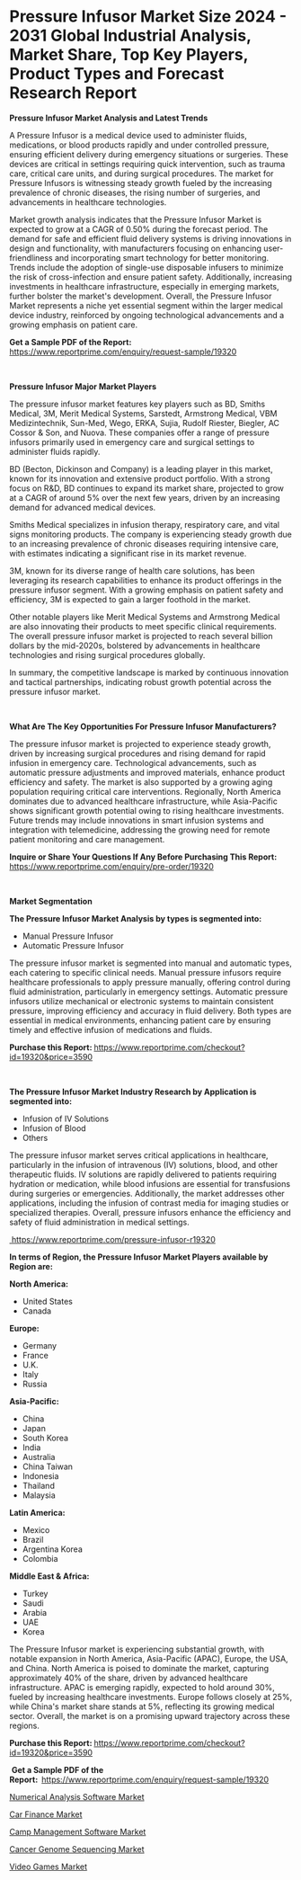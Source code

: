 <p><h1>Pressure Infusor Market Size 2024 - 2031 Global Industrial Analysis, Market Share, Top Key Players, Product Types and Forecast Research Report</h1></p><p><strong>Pressure Infusor Market Analysis and Latest Trends</strong></p>
<p><p>A Pressure Infusor is a medical device used to administer fluids, medications, or blood products rapidly and under controlled pressure, ensuring efficient delivery during emergency situations or surgeries. These devices are critical in settings requiring quick intervention, such as trauma care, critical care units, and during surgical procedures. The market for Pressure Infusors is witnessing steady growth fueled by the increasing prevalence of chronic diseases, the rising number of surgeries, and advancements in healthcare technologies.</p><p>Market growth analysis indicates that the Pressure Infusor Market is expected to grow at a CAGR of 0.50% during the forecast period. The demand for safe and efficient fluid delivery systems is driving innovations in design and functionality, with manufacturers focusing on enhancing user-friendliness and incorporating smart technology for better monitoring. Trends include the adoption of single-use disposable infusers to minimize the risk of cross-infection and ensure patient safety. Additionally, increasing investments in healthcare infrastructure, especially in emerging markets, further bolster the market's development. Overall, the Pressure Infusor Market represents a niche yet essential segment within the larger medical device industry, reinforced by ongoing technological advancements and a growing emphasis on patient care.</p></p>
<p><strong>Get a Sample PDF of the Report:&nbsp;</strong> <a href="https://www.reportprime.com/enquiry/request-sample/19320?utm_campaign=1102&utm_medium=2&utm_source=Github&utm_content=ia&utm_term=23112024&utm_id=pressure-infusor">https://www.reportprime.com/enquiry/request-sample/19320</a></p>
<p>&nbsp;</p>
<p><strong>Pressure Infusor Major Market Players</strong></p>
<p><p>The pressure infusor market features key players such as BD, Smiths Medical, 3M, Merit Medical Systems, Sarstedt, Armstrong Medical, VBM Medizintechnik, Sun-Med, Wego, ERKA, Sujia, Rudolf Riester, Biegler, AC Cossor & Son, and Nuova. These companies offer a range of pressure infusors primarily used in emergency care and surgical settings to administer fluids rapidly.</p><p>BD (Becton, Dickinson and Company) is a leading player in this market, known for its innovation and extensive product portfolio. With a strong focus on R&D, BD continues to expand its market share, projected to grow at a CAGR of around 5% over the next few years, driven by an increasing demand for advanced medical devices.</p><p>Smiths Medical specializes in infusion therapy, respiratory care, and vital signs monitoring products. The company is experiencing steady growth due to an increasing prevalence of chronic diseases requiring intensive care, with estimates indicating a significant rise in its market revenue.</p><p>3M, known for its diverse range of health care solutions, has been leveraging its research capabilities to enhance its product offerings in the pressure infusor segment. With a growing emphasis on patient safety and efficiency, 3M is expected to gain a larger foothold in the market.</p><p>Other notable players like Merit Medical Systems and Armstrong Medical are also innovating their products to meet specific clinical requirements. The overall pressure infusor market is projected to reach several billion dollars by the mid-2020s, bolstered by advancements in healthcare technologies and rising surgical procedures globally.</p><p>In summary, the competitive landscape is marked by continuous innovation and tactical partnerships, indicating robust growth potential across the pressure infusor market.</p></p>
<p>&nbsp;</p>
<p><strong>What Are The Key Opportunities For Pressure Infusor Manufacturers?</strong></p>
<p><p>The pressure infusor market is projected to experience steady growth, driven by increasing surgical procedures and rising demand for rapid infusion in emergency care. Technological advancements, such as automatic pressure adjustments and improved materials, enhance product efficiency and safety. The market is also supported by a growing aging population requiring critical care interventions. Regionally, North America dominates due to advanced healthcare infrastructure, while Asia-Pacific shows significant growth potential owing to rising healthcare investments. Future trends may include innovations in smart infusion systems and integration with telemedicine, addressing the growing need for remote patient monitoring and care management.</p></p>
<p><strong>Inquire or Share Your Questions If Any Before Purchasing This Report:</strong> <a href="https://www.reportprime.com/enquiry/pre-order/19320?utm_campaign=1102&utm_medium=2&utm_source=Github&utm_content=ia&utm_term=23112024&utm_id=pressure-infusor">https://www.reportprime.com/enquiry/pre-order/19320</a></p>
<p>&nbsp;</p>
<p><strong>Market Segmentation</strong></p>
<p><strong>The Pressure Infusor Market Analysis by types is segmented into:</strong></p>
<p><ul><li>Manual Pressure Infusor</li><li>Automatic Pressure Infusor</li></ul></p>
<p><p>The pressure infusor market is segmented into manual and automatic types, each catering to specific clinical needs. Manual pressure infusors require healthcare professionals to apply pressure manually, offering control during fluid administration, particularly in emergency settings. Automatic pressure infusors utilize mechanical or electronic systems to maintain consistent pressure, improving efficiency and accuracy in fluid delivery. Both types are essential in medical environments, enhancing patient care by ensuring timely and effective infusion of medications and fluids.</p></p>
<p><strong>Purchase this Report:&nbsp;</strong><a href="https://www.reportprime.com/checkout?id=19320&price=3590&utm_campaign=1102&utm_medium=2&utm_source=Github&utm_content=ia&utm_term=23112024&utm_id=pressure-infusor">https://www.reportprime.com/checkout?id=19320&price=3590</a></p>
<p>&nbsp;</p>
<p><strong>The Pressure Infusor Market Industry Research by Application is segmented into:</strong></p>
<p><ul><li>Infusion of IV Solutions</li><li>Infusion of Blood</li><li>Others</li></ul></p>
<p><p>The pressure infusor market serves critical applications in healthcare, particularly in the infusion of intravenous (IV) solutions, blood, and other therapeutic fluids. IV solutions are rapidly delivered to patients requiring hydration or medication, while blood infusions are essential for transfusions during surgeries or emergencies. Additionally, the market addresses other applications, including the infusion of contrast media for imaging studies or specialized therapies. Overall, pressure infusors enhance the efficiency and safety of fluid administration in medical settings.</p></p>
<p><a href="https://www.reportprime.com/pressure-infusor-r19320?utm_campaign=1102&utm_medium=2&utm_source=Github&utm_content=ia&utm_term=23112024&utm_id=pressure-infusor">&nbsp;https://www.reportprime.com/pressure-infusor-r19320</a></p>
<p><strong>In terms of Region, the Pressure Infusor Market Players available by Region are:</strong></p>
<p>
    <p> <strong> North America: </strong>
        <ul>
            <li>United States</li>
            <li>Canada</li>
        </ul>
        </p> 
    <p> <strong> Europe: </strong>
        <ul>
            <li>Germany</li>
            <li>France</li>
            <li>U.K.</li>
            <li>Italy</li>
            <li>Russia</li>
        </ul>
        </p> 
    <p> <strong> Asia-Pacific: </strong>
        <ul>
            <li>China</li>
            <li>Japan</li>
            <li>South Korea</li>
            <li>India</li>
            <li>Australia</li>
            <li>China Taiwan</li>
            <li>Indonesia</li>
            <li>Thailand</li>
            <li>Malaysia</li>
        </ul>
        </p> 
    <p> <strong> Latin America: </strong>
        <ul>
            <li>Mexico</li>
            <li>Brazil</li>
            <li>Argentina Korea</li>
            <li>Colombia</li>
        </ul>
        </p> 
    <p> <strong> Middle East & Africa: </strong>
        <ul>
            <li>Turkey</li>
            <li>Saudi</li>
            <li>Arabia</li>
            <li>UAE</li>
            <li>Korea</li>
        </ul>
    </p>
    </p>
<p><p>The Pressure Infusor market is experiencing substantial growth, with notable expansion in North America, Asia-Pacific (APAC), Europe, the USA, and China. North America is poised to dominate the market, capturing approximately 40% of the share, driven by advanced healthcare infrastructure. APAC is emerging rapidly, expected to hold around 30%, fueled by increasing healthcare investments. Europe follows closely at 25%, while China's market share stands at 5%, reflecting its growing medical sector. Overall, the market is on a promising upward trajectory across these regions.</p></p>
<p><strong>Purchase this Report: </strong><a href="https://www.reportprime.com/checkout?id=19320&price=3590&utm_campaign=1102&utm_medium=2&utm_source=Github&utm_content=ia&utm_term=23112024&utm_id=pressure-infusor">https://www.reportprime.com/checkout?id=19320&price=3590</a></p>
<p>&nbsp;<strong>Get a Sample PDF of the Report:&nbsp;&nbsp;</strong><a href="https://www.reportprime.com/enquiry/request-sample/19320?utm_campaign=1102&utm_medium=2&utm_source=Github&utm_content=ia&utm_term=23112024&utm_id=pressure-infusor">https://www.reportprime.com/enquiry/request-sample/19320</a></p>
<p><strong></strong></p>
<p><p><a href="https://issuu.com/reportprime-2/docs/numerical-analysis-software-market-_27f94b95a496b5?utm_campaign=1102&utm_medium=2&utm_source=Github&utm_content=ia&utm_term=23112024&utm_id=pressure-infusor">Numerical Analysis Software Market</a></p><p><a href="https://www.linkedin.com/pulse/exploring-car-finance-market-industry-revenue-insights-worth-koroe?utm_campaign=1102&utm_medium=2&utm_source=Github&utm_content=ia&utm_term=23112024&utm_id=pressure-infusor">Car Finance Market</a></p><p><a href="https://www.linkedin.com/pulse/camp-management-software-market-evolution-future-outlook-nesde?utm_campaign=1102&utm_medium=2&utm_source=Github&utm_content=ia&utm_term=23112024&utm_id=pressure-infusor">Camp Management Software Market</a></p><p><a href="https://www.linkedin.com/pulse/unlocking-growth-potential-strategic-analysis-cancer-genome-ftx2e?utm_campaign=1102&utm_medium=2&utm_source=Github&utm_content=ia&utm_term=23112024&utm_id=pressure-infusor">Cancer Genome Sequencing Market</a></p><p><a href="https://issuu.com/reportprime-2/docs/video-games-market-size-2030.pptx_24b7f2e8e45a58?utm_campaign=1102&utm_medium=2&utm_source=Github&utm_content=ia&utm_term=23112024&utm_id=pressure-infusor">Video Games Market</a></p></p>